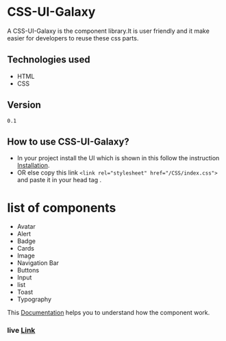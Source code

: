 
# CSS-UI-Galaxy

A CSS-UI-Galaxy is the component library.It is user friendly and it make easier for developers to reuse these css parts.

## Technologies used
 - HTML
- CSS

## Version
    0.1
##  How to use CSS-UI-Galaxy?
 - In your project install the UI which is shown in this follow the instruction [Installation](https://css-ui-galaxy.netlify.app/getstarted/install.html).
 - OR else copy this link `<link rel="stylesheet" href="/CSS/index.css">`
 and paste it in your head tag .


# list of components
- Avatar 
- Alert
- Badge
- Cards
- Image
- Navigation Bar
- Buttons
- Input
- list
- Toast
- Typography

This [Documentation](https://css-ui-galaxy.netlify.app/index.html) helps you to understand how the component work.

### live [Link](https://css-ui-galaxy.netlify.app/getstarted/main.html)
